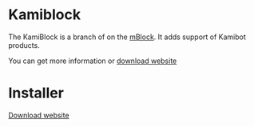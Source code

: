 # Kamiblock

The KamiBlock is a branch of on the [mBlock](https://github.com/Makeblock-official/mBlock). It adds support of Kamibot products.

You can get more information or [download website](http://kamibot.com/lib/kamiblock-app/)

# Installer

[Download website](http://kamibot.com/lib/kamiblock-app/)

